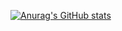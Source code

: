 [![Anurag's GitHub stats](https://github-readme-stats.vercel.app/api?username=yunqiliu11)](https://github.com/anuraghazra/github-readme-stats)
